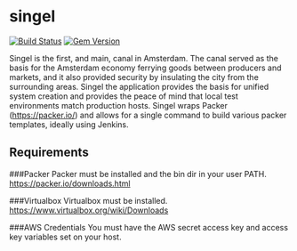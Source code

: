 # singel
[![Build Status](https://travis-ci.org/tas50/singel.svg)](https://travis-ci.org/tas50/singel)
[![Gem Version](https://badge.fury.io/rb/singel.svg)](http://badge.fury.io/rb/singel)

Singel is the first, and main, canal in Amsterdam.  The canal served as the basis for the Amsterdam economy ferrying goods between producers and markets, and it also provided security by insulating the city from the surrounding areas.  Singel the application provides the basis for unified system creation and provides the peace of mind that local test environments match production hosts.  Singel wraps Packer (https://packer.io/) and allows for a single command to build various packer templates, ideally using Jenkins.

Requirements
------------
###Packer
Packer must be installed and the bin dir in your user PATH.  https://packer.io/downloads.html

###Virtualbox
Virtualbox must be installed. https://www.virtualbox.org/wiki/Downloads

###AWS Credentials
You must have the AWS secret access key and access key variables set on your host.
